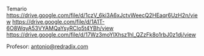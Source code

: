 Temario
    https://drive.google.com/file/d/1czV_6ki3A6xJctvWeecQ2HEaqr6UzH2n/view
    https://drive.google.com/file/d/1A1T-6O8WqyA53VYAMQaYsyRClo5t4YBh/view
    https://drive.google.com/file/d/17Wz3moYlXhsz1hl_QZzFk8o1rbJ0z1dj/view

Profesor: antonio@redradix.com